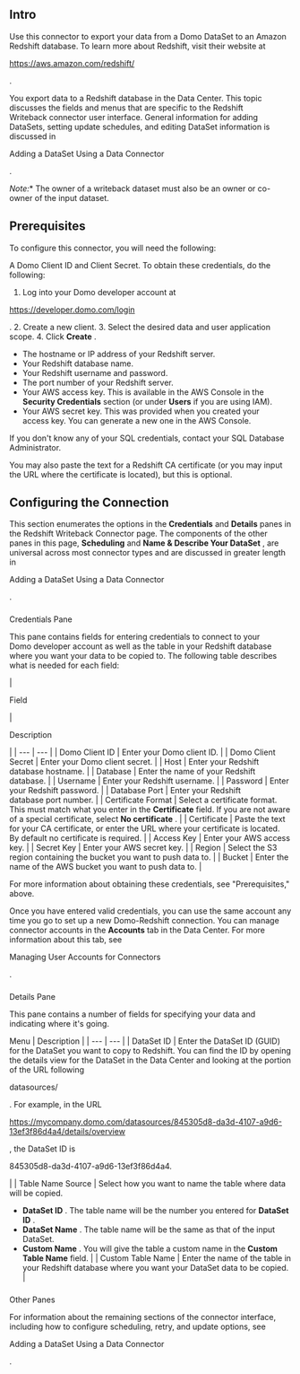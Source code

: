 

Intro
-------

Use this connector to export your data from a Domo DataSet to an Amazon Redshift database. To learn more about Redshift, visit their website at

https://aws.amazon.com/redshift/

.


 You export data to a Redshift database in the Data Center. This topic discusses the fields and menus that are specific to the Redshift Writeback connector user interface. General information for adding DataSets, setting update schedules, and editing DataSet information is discussed in

Adding a DataSet Using a Data Connector

.

*Note:**
 The owner of a writeback dataset must also be an owner or co-owner of the input dataset.

Prerequisites
---------------

To configure this connector, you will need the following:

 A Domo Client ID and Client Secret. To obtain these credentials, do the following:

1. Log into your Domo developer account at

 https://developer.domo.com/login

 .
	2. Create a new client.
	3. Select the desired data and user application scope.
	4. Click
	 **Create**
	 .
* The hostname or IP address of your Redshift server.
* Your Redshift database name.
* Your Redshift username and password.
* The port number of your Redshift server.
* Your AWS access key. This is available in the AWS Console in the
 **Security Credentials**
 section (or under
 **Users**
 if you are using IAM).
* Your AWS secret key. This was provided when you created your access key. You can generate a new one in the AWS Console.

If you don't know any of your SQL credentials, contact your SQL Database Administrator.


 You may also paste the text for a Redshift CA certificate (or you may input the URL where the certificate is located), but this is optional.


 Configuring the Connection
----------------------------


 This section enumerates the options in the
 **Credentials**
 and
 **Details**
 panes in the Redshift Writeback Connector page. The components of the other panes in this page,
 **Scheduling**
 and
 **Name & Describe Your DataSet**
 , are universal across most connector types and are discussed in greater length in

Adding a DataSet Using a Data Connector

.


###

Credentials Pane


 This pane contains fields for entering credentials to connect to your Domo developer account as well as the table in your Redshift database where you want your data to be copied to. The following table describes what is needed for each field:


|

Field

|

Description

|
| --- | --- |
|
 Domo Client ID
  |
 Enter your Domo client ID.
  |
|
 Domo Client Secret
  |
 Enter your Domo client secret.
  |
|
 Host
  |
 Enter your Redshift database hostname.
  |
|
 Database
  |
 Enter the name of your Redshift database.
  |
|
 Username
  |
 Enter your Redshift username.
  |
|
 Password
  |
 Enter your Redshift password.
  |
|
 Database Port
  |
 Enter your Redshift database port number.
  |
|
 Certificate Format
  |
 Select a certificate format. This must match what you enter in the
 **Certificate**
 field. If you are not aware of a special certificate, select
 **No certificate**
 .
  |
|
 Certificate
  |
 Paste the text for your CA certificate, or enter the URL where your certificate is located. By default no certificate is required.
  |
|
 Access Key
  |
 Enter your AWS access key.
  |
|
 Secret Key
  |
 Enter your AWS secret key.
  |
|
 Region
  |
 Select the S3 region containing the bucket you want to push data to.
  |
|
 Bucket
  |
 Enter the name of the AWS bucket you want to push data to.
  |

For more information about obtaining these credentials, see "Prerequisites," above.

Once you have entered valid credentials, you can use the same account any time you go to set up a new Domo-Redshift connection. You can manage connector accounts in the
 **Accounts**
 tab in the Data Center. For more information about this tab, see

Managing User Accounts for Connectors

.


###
 Details Pane

This pane contains a number of fields for specifying your data and indicating where it's going.


 Menu
  |
 Description
  |
| --- | --- |
|
 DataSet ID
  |
 Enter the DataSet ID (GUID) for the DataSet you want to copy to Redshift. You can find the ID by opening the details view for the DataSet in the Data Center and looking at the portion of the URL following

datasources/

. For example, in the URL

https://mycompany.domo.com/datasources/845305d8-da3d-4107-a9d6-13ef3f86d4a4/details/overview

, the DataSet ID is

845305d8-da3d-4107-a9d6-13ef3f86d4a4.

|
|
 Table Name Source
  |
 Select how you want to name the table where data will be copied.
 * **DataSet ID**
 . The table name will be the number you entered for
 **DataSet ID**
 .
* **DataSet Name**
 . The table name will be the same as that of the input DataSet.
* **Custom Name**
 . You will give the table a custom name in the
 **Custom Table Name**
 field.
 |
|
 Custom Table Name
  |
 Enter the name of the table in your Redshift database where you want your DataSet data to be copied.
  |


###
 Other Panes

For information about the remaining sections of the connector interface, including how to configure scheduling, retry, and update options, see

Adding a DataSet Using a Data Connector

.

